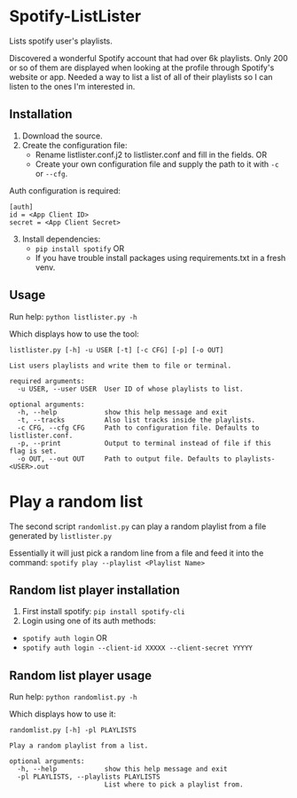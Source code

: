 # Spotify-ListLister

Lists spotify user's playlists.

Discovered a wonderful Spotify account that had over 6k playlists. Only 200 or so of them are displayed when looking at the profile through Spotify's website or app. Needed a way to list a list of all of their playlists so I can listen to the ones I'm interested in.

## Installation

1. Download the source.
2. Create the configuration file:
	- Rename listlister.conf.j2 to listlister.conf and fill in the fields.
	OR 
	- Create your own configuration file and supply the path to it with `-c` or `--cfg`.

Auth configuration is required:
```
[auth]
id = <App Client ID>
secret = <App Client Secret>
```

3. Install dependencies:
	- `pip install spotify`
	OR
	- If you have trouble install packages using requirements.txt in a fresh venv.

## Usage

Run help: 
`python listlister.py -h`

Which displays how to use the tool:
```
listlister.py [-h] -u USER [-t] [-c CFG] [-p] [-o OUT]

List users playlists and write them to file or terminal.

required arguments:
  -u USER, --user USER  User ID of whose playlists to list.

optional arguments:
  -h, --help            show this help message and exit
  -t, --tracks          Also list tracks inside the playlists.
  -c CFG, --cfg CFG     Path to configuration file. Defaults to listlister.conf.
  -p, --print           Output to terminal instead of file if this flag is set.
  -o OUT, --out OUT     Path to output file. Defaults to playlists-<USER>.out
```

# Play a random list

The second script `randomlist.py` can play a random playlist from a file generated by `listlister.py`

Essentially it will just pick a random line from a file and feed it into the command: `spotify play --playlist <Playlist Name>`

## Random list player installation

1. First install spotify: `pip install spotify-cli`
2. Login using one of its auth methods:
  - `spotify auth login`
  OR
  - `spotify auth login --client-id XXXXX --client-secret YYYYY`

## Random list player usage 

Run help: `python randomlist.py -h`

Which displays how to use it:
```
randomlist.py [-h] -pl PLAYLISTS

Play a random playlist from a list.

optional arguments:
  -h, --help            show this help message and exit
  -pl PLAYLISTS, --playlists PLAYLISTS
                        List where to pick a playlist from.
```
